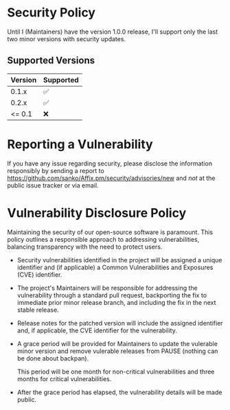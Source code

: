 # Security Policy

Until I (Maintainers) have the version 1.0.0 release, I'll support only the last two minor versions with
security updates.

## Supported Versions

| Version  | Supported          |
| -------- | ------------------ |
| 0.1.x    | :white_check_mark: |
| 0.2.x    | :white_check_mark: |
| \<= 0.1  | :x:                |

# Reporting a Vulnerability

If you have any issue regarding security, please disclose the information responsibly by sending a report to https://github.com/sanko/Affix.pm/security/advisories/new and *not* at the public issue tracker or via email.

# Vulnerability Disclosure Policy

Maintaining the security of our open-source software is paramount. This policy outlines a responsible approach to addressing vulnerabilities, balancing transparency with the need to protect users.

- Security vulnerabilities identified in the project will be assigned a unique identifier and (if applicable) a Common Vulnerabilities and Exposures (CVE) identifier.

- The project's Maintainers will be responsible for addressing the vulnerability through a standard pull request, backporting the fix to immediate prior minor release branch, and including the fix in the next stable release.

- Release notes for the patched version will include the assigned identifier and, if applicable, the CVE identifier for the vulnerability.

- A grace period will be provided for Maintainers to update the vulerable minor version and remove vulerable releases from PAUSE (nothing can be done about backpan).

  This period will be one month for non-critical vulnerabilities and three months for critical vulnerabilities.

- After the grace period has elapsed, the vulnerability details will be made public.

